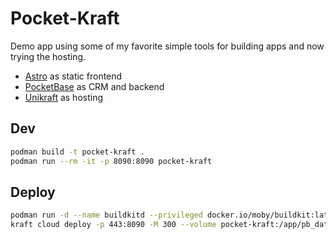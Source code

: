 # Pocket-Kraft
Demo app using some of my favorite simple tools for building apps and now trying the hosting.

- [Astro](https://astro.build/) as static frontend
- [PocketBase](https://pocketbase.io) as CRM and backend
- [Unikraft](https://kraft.cloud) as hosting

## Dev
```sh
podman build -t pocket-kraft . 
podman run --rm -it -p 8090:8090 pocket-kraft
```

## Deploy
```sh
podman run -d --name buildkitd --privileged docker.io/moby/buildkit:latest 
kraft cloud deploy -p 443:8090 -M 300 --volume pocket-kraft:/app/pb_data .
```